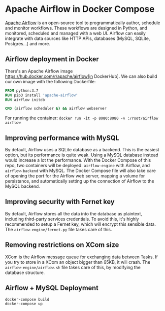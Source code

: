 # Apache Airflow in Docker Compose
[Apache Airflow](https://airflow.apache.org) is an open-source tool to programmatically author, schedule and monitor workflows. These workflows are designed in Python, and monitored, scheduled and managed with a web UI. Airflow can easily integrate with data sources like HTTP APIs, databases (MySQL, SQLite, Postgres...) and more.

## Airflow deployment in Docker
There's an Apache Airflow image https://hub.docker.com/r/apache/airflow[in DockerHub]. We can also build our own image with the following Dockerfile:

```Dockerfile
FROM python:3.7
RUN pip3 install 'apache-airflow'
RUN airflow initdb

CMD (airflow scheduler &) && airflow webserver
```

For running the container: `docker run -it -p 8080:8080 -v :/root/airflow airflow`

## Improving performance with MySQL
By default, Airflow uses a SQLite database as a backend. This is the easiest option, but its performance is quite weak. Using a MySQL database instead would increase a lot the performance. With the Docker Compose of this repo, two containers will be deployed: `airflow-engine` with Airflow, and `airflow-backend` with MySQL. The Docker Compose file will also take care of opening the port for the Airflow web server, mapping a volume for persistance, and automatically setting up the connection of Airflow to the MySQL backend.

## Improving security with Fernet key
By default, Airflow stores all the data into the database as plaintext, including third-party services credentials. To avoid this, it's highly recommended to setup a Fernet key, which will encrypt this sensible data. The `airflow-engine/fernet.py` file takes care of this.

## Removing restrictions on XCom size
XCom is the Airflow message queue for exchanging data between Tasks. If you try to store in a XCom an object bigger than 65KB, it will crash. The `airflow-engine/airflow.sh` file takes care of this, by modifying the database structure.

## Airflow + MySQL Deployment
```bash
docker-compose build
docker-compose up
```
